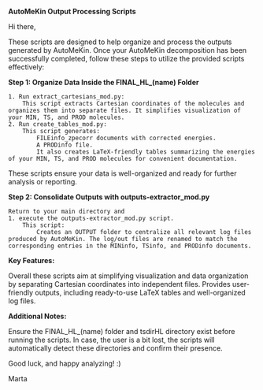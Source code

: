 **AutoMeKin Output Processing Scripts**

Hi there,

These scripts are designed to help organize and process the outputs generated by AutoMeKin. Once your AutoMeKin decomposition has been successfully completed, follow these steps to utilize the provided scripts effectively:

**Step 1: Organize Data Inside the FINAL_HL_(name) Folder**

    1. Run extract_cartesians_mod.py:
        This script extracts Cartesian coordinates of the molecules and organizes them into separate files. It simplifies visualization of your MIN, TS, and PROD molecules.
    2. Run create_tables_mod.py:
        This script generates: 
            FILEinfo_zpecorr documents with corrected energies.
            A PRODinfo file.
            It also creates LaTeX-friendly tables summarizing the energies of your MIN, TS, and PROD molecules for convenient documentation.

These scripts ensure your data is well-organized and ready for further analysis or reporting.

**Step 2: Consolidate Outputs with outputs-extractor_mod.py**

    Return to your main directory and
    1. execute the outputs-extractor_mod.py script.
        This script:
            Creates an OUTPUT folder to centralize all relevant log files produced by AutoMeKin. The log/out files are renamed to match the corresponding entries in the MINinfo, TSinfo, and PRODinfo documents.


**Key Features:**

Overall these scripts aim at simplifying visualization and data organization by separating Cartesian coordinates into independent files.
Provides user-friendly outputs, including ready-to-use LaTeX tables and well-organized log files.

**Additional Notes:**

Ensure the FINAL_HL_(name) folder and tsdirHL directory exist before running the scripts. In case, the user is a bit lost, the scripts will automatically detect these directories and confirm their presence.

Good luck, and happy analyzing! :)

Marta
